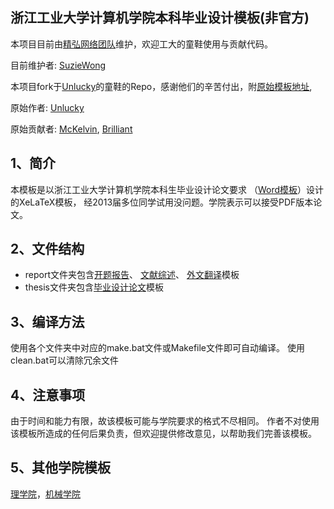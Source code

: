 ## 浙江工业大学计算机学院本科毕业设计模板(非官方)

本项目目前由[精弘网络团队](http://github.com/ZJUT)维护，欢迎工大的童鞋使用与贡献代码。

目前维护者:
[SuzieWong](http://www.imsuzie.com)

本项目fork于[Unlucky](http://blog.thebeyond.name)的童鞋的Repo，感谢他们的辛苦付出，附[原始模板地址](https://github.com/unlucky/zjutthesis),

原始作者: 
[Unlucky](http://blog.thebeyond.name)

原始贡献者: 
[McKelvin](https://github.com/mckelvin), 
[Brilliant](https://github.com/Brilliant)

## 1、简介

本模板是以浙江工业大学计算机学院本科生毕业设计论文要求
（[Word模板](http://www.software.zjut.edu.cn/index.php?m=news&a=view&left=gaikuang&id=2664)）设计的XeLaTeX模板，
经2013届多位同学试用没问题。学院表示可以接受PDF版本论文。

## 2、文件结构

 - report文件夹包含[开题报告](https://github.com/unlucky/zjutthesis/blob/master/report/proposal.tex)、
[文献综述](https://github.com/unlucky/zjutthesis/blob/master/report/literaturereview.tex)、
[外文翻译](https://github.com/unlucky/zjutthesis/blob/master/report/translation.tex)模板
 - thesis文件夹包含[毕业设计论文](https://github.com/unlucky/zjutthesis/blob/master/thesis/zjutmain.tex)模板

## 3、编译方法

使用各个文件夹中对应的make.bat文件或Makefile文件即可自动编译。
使用clean.bat可以清除冗余文件

## 4、注意事项

由于时间和能力有限，故该模板可能与学院要求的格式不尽相同。
作者不对使用该模板所造成的任何后果负责，但欢迎提供修改意见，以帮助我们完善该模板。

## 5、其他学院模板
[理学院](https://github.com/liuzheng712/zjutthesisLXY)，[机械学院](https://github.com/diufanshu/zjutthesis)
